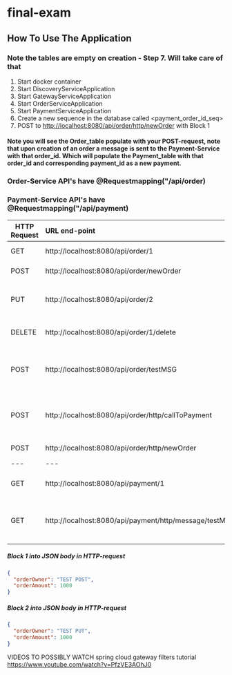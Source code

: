 # final-exam
## How To Use The Application
### Note the tables are empty on creation - Step 7. Will take care of that
1. Start docker container
2. Start DiscoveryServiceApplication
3. Start GatewayServiceApplication
4. Start OrderServiceApplication
5. Start PaymentServiceApplication
6. Create a new sequence in the database called <payment_order_id_seq>
7. POST to <http://localhost:8080/api/order/http/newOrder> with Block 1
#### Note you will see the Order_table populate with your POST-request, note that upon creation of an order a message is sent to the Payment-Service with that order_id. Which will populate the Payment_table with that order_id and corresponding payment_id as a new payment.

### Order-Service API's have @Requestmapping("/api/order)
### Payment-Service API's have @Requestmapping("/api/payment)
| HTTP Request | URL end-point                                          |    Service    |                     Comment                     |
|--------------|:-------------------------------------------------------|:-------------:|:-----------------------------------------------:|
| GET          | http://localhost:8080/api/order/1                      |     Order     |               Get order on Id = 1               |
| POST         | http://localhost:8080/api/order/newOrder               |     Order     |                  Copy Block 1                   |
| PUT          | http://localhost:8080/api/order/2                      |     Order     |       Updates order id = 2, Copy Block 2        |
| DELETE       | http://localhost:8080/api/order/1/delete               |     Order     |             Delete order on Id = 1              |
| POST         | http://localhost:8080/api/order/testMSG                |     Order     |   Sends "testMSG"-param as message to itself    |
| POST         | http://localhost:8080/api/order/http/callToPayment     | Order/Payment | Sends a hardcoded message from Order to Payment |
| POST         | http://localhost:8080/api/order/http/newOrder          | Order/Payment |                  Copy Block 1                   |
| ---          | ---                                                    |      ---      |                      -----                      |
| GET          | http://localhost:8080/api/payment/1                    |    Payment    |              Get payment on Id = 1              |
| GET          | http://localhost:8080/api/payment/http/message/testMSG |    Payment    |   Sends "testMSG"-param as message to itself    |


##### Block 1 into JSON body in HTTP-request
```json
{
  "orderOwner": "TEST POST",
  "orderAmount": 1000
}
```

##### Block 2 into JSON body in HTTP-request
```json
{
  "orderOwner": "TEST PUT",
  "orderAmount": 1000
}
```


VIDEOS TO POSSIBLY WATCH
spring cloud gateway filters tutorial
https://www.youtube.com/watch?v=PfzVE3AOhJ0